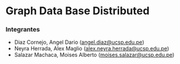 # Graph Data Base Distributed

### Integrantes
* Diaz Cornejo, Angel Dario (angel.diaz@ucsp.edu.pe)
* Neyra Herrada, Alex Maglio (alex.neyra.herrada@ucsp.edu.pe)
* Salazar Machaca, Moises Alberto (moises.salazar@ucsp.edu.pe)

